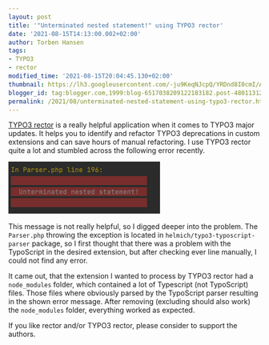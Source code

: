 ```yaml
---
layout: post
title: '"Unterminated nested statement!" using TYPO3 rector'
date: '2021-08-15T14:13:00.002+02:00'
author: Torben Hansen
tags:
- TYPO3
- rector
modified_time: '2021-08-15T20:04:45.130+02:00'
thumbnail: https://lh3.googleusercontent.com/-ju9KeqNJcpQ/YRDnd8I0cmI/AAAAAAAAu34/r5JJqEegUgM4HOGUuSk6CVG9yMIXgqqvACLcBGAsYHQ/s72-c/Bildschirmfoto%2B2021-08-09%2Bum%2B09.57.50.png
blogger_id: tag:blogger.com,1999:blog-6517038209122183182.post-480113124188572608
permalink: /2021/08/unterminated-nested-statement-using-typo3-rector.html
---
```


[TYPO3 rector](https://github.com/sabbelasichon/typo3-rector) is a really helpful application when it comes to TYPO3
major updates. It helps you to identify and refactor TYPO3 deprecations in custom extensions and can save hours of
manual refactoring. I use TYPO3 rector quite a lot and stumbled across the following error recently.

!["Unterminated nested statement!"](/assets/images/2021-08-15/image1.png)

This message is not really helpful, so I digged deeper into the problem. The `Parser.php` throwing the exception is
located in `helmich/typo3-typoscript-parser` package, so I first thought that there was a problem with the TypoScript in
the desired extension, but after checking ever line manually, I could not find any error.

It came out, that the extension I wanted to process by TYPO3 rector had a `node_modules` folder, which contained a lot
of Typescript (not TypoScript) files. Those files where obviously parsed by the TypoScript parser resulting in the shown
error message. After removing (excluding should also work) the `node_modules` folder, everything worked as expected.

If you like rector and/or TYPO3 rector, please consider to support the authors.